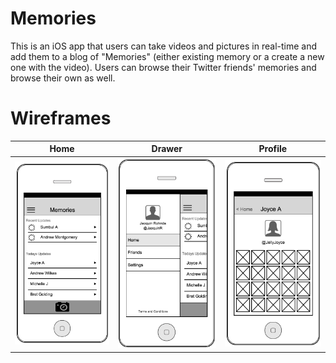 # Memories
This is an iOS app that users can take videos and pictures in real-time and add them to a blog of "Memories" (either existing memory or a create a new one with the video). Users can browse their Twitter friends' memories and browse their own as well.


# Wireframes
| Home        | Drawer           | Profile  |
| ------------- |:-------------:| :-----:|
| ![Wireframes](wireframes/wireframes-home.png)      | ![Wireframes](wireframes/wirefreames-drawer.png) | ![Wireframes](wireframes/wireframes-profile.png)
